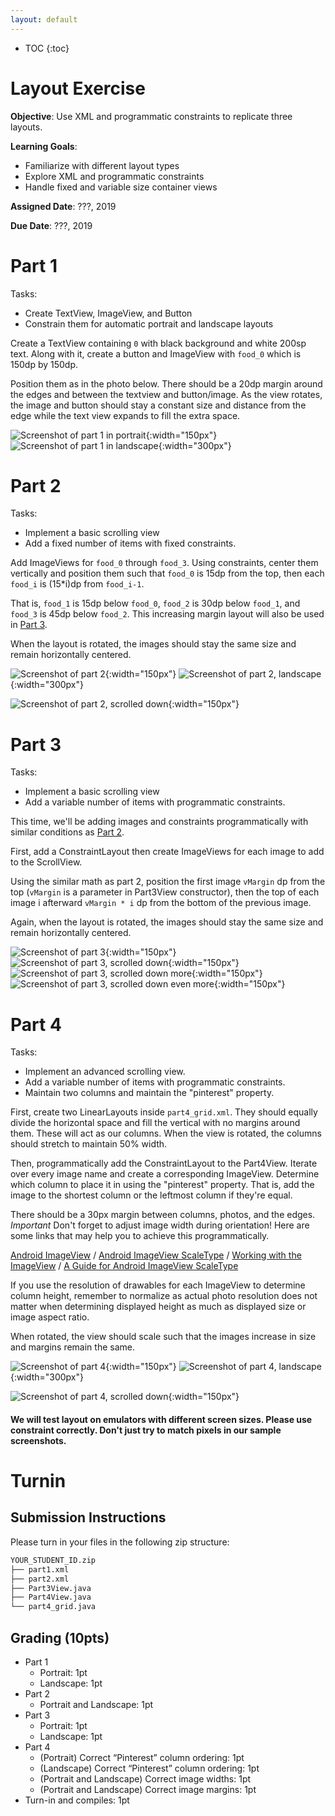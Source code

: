 ```yaml
---
layout: default
---
```


* TOC
{:toc}

# Layout Exercise

**Objective**: Use XML and programmatic constraints to replicate three layouts.

**Learning Goals**:
- Familiarize with different layout types
- Explore XML and programmatic constraints
- Handle fixed and variable size container views

**Assigned Date**: ???, 2019

**Due Date**: ???, 2019

# Part 1

Tasks:
- Create TextView, ImageView, and Button
- Constrain them for automatic portrait and landscape layouts

Create a TextView containing `0` with black background and white 200sp text. Along with it, create a button and ImageView with `food_0` which is 150dp by 150dp.

Position them as in the photo below. There should be a 20dp margin around the edges and between the textview and button/image. As the view rotates, the image and button should stay a constant size and distance from the edge while the text view expands to fill the extra space.

![Screenshot of part 1 in portrait ](layout-img/1_portrait.png){:width="150px"}
![Screenshot of part 1 in landscape](layout-img/1_landscape.png){:width="300px"}

# Part 2

Tasks:
- Implement a basic scrolling view
- Add a fixed number of items with fixed constraints.

Add ImageViews for `food_0` through `food_3`. Using constraints, center them vertically and position them such that `food_0` is 15dp from the top, then each `food_i` is (15*i)dp from `food_i-1`.

That is, `food_1` is 15dp below `food_0`, `food_2` is 30dp below `food_1`, and `food_3` is 45dp below `food_2`. This increasing margin layout will also be used in [Part 3](#part-3).

When the layout is rotated, the images should stay the same size and remain horizontally centered.


![Screenshot of part 2](layout-img/2_0.png){:width="150px"}
![Screenshot of part 2, landscape](layout-img/2_landscape.png){:width="300px"}

![Screenshot of part 2, scrolled down](layout-img/2_1.png){:width="150px"}



# Part 3

Tasks:
- Implement a basic scrolling view
- Add a variable number of items with programmatic constraints.

This time, we'll be adding images and constraints programmatically with similar conditions as [Part 2](#part-2).

First, add a ConstraintLayout then create ImageViews for each image to add to the ScrollView.

Using the similar math as part 2, position the first image `vMargin` dp from the top (`vMargin` is a parameter in Part3View constructor), then the top of each image i afterward `vMargin * i` dp from the bottom of the previous image.

Again, when the layout is rotated, the images should stay the same size and remain horizontally centered.

![Screenshot of part 3](layout-img/3_0.png){:width="150px"}
![Screenshot of part 3, scrolled down](layout-img/3_1.png){:width="150px"}
![Screenshot of part 3, scrolled down more](layout-img/3_2.png){:width="150px"}
![Screenshot of part 3, scrolled down even more](layout-img/3_3.png){:width="150px"}

# Part 4

Tasks:
- Implement an advanced scrolling view.
- Add a variable number of items with programmatic constraints.
- Maintain two columns and maintain the "pinterest" property.

First, create two LinearLayouts inside `part4_grid.xml`. They should equally divide the horizontal space and fill the vertical with no margins around them. These will act as our columns. When the view is rotated, the columns should stretch to maintain 50% width.

Then, programmatically add the ConstraintLayout to the Part4View. Iterate over every image name and create a corresponding ImageView. Determine which column to place it in using the "pinterest" property. That is, add the image to the shortest column or the leftmost column if they're equal.

There should be a 30px margin between columns, photos, and the edges. *Important* Don't forget to adjust image width during orientation! Here are some links that may help you to achieve this programmatically.

[Android ImageView](https://developer.android.com/reference/android/widget/ImageView) / [Android ImageView ScaleType](https://robots.thoughtbot.com/android-imageview-scaletype-a-visual-guide) / [Working with the ImageView](https://guides.codepath.com/android/Working-with-the-ImageView) / [A Guide for Android ImageView ScaleType](https://proandroiddev.com/a-guide-for-android-imageview-scaletype-and-adjustviewbounds-64a1e4a35503)


If you use the resolution of drawables for each ImageView to determine column height, remember to normalize as actual photo resolution does not matter when determining displayed height as much as displayed size or image aspect ratio.

When rotated, the view should scale such that the images increase in size and margins remain the same.

![Screenshot of part 4](layout-img/4_0.png){:width="150px"}
![Screenshot of part 4, landscape](layout-img/4_landscape.png){:width="300px"}

![Screenshot of part 4, scrolled down](layout-img/4_1.png){:width="150px"}


#### We will test layout on emulators with different screen sizes. Please use constraint correctly. Don't just try to match pixels in our sample screenshots.

# Turnin
## Submission Instructions

Please turn in your files in the following zip structure:

```bash
YOUR_STUDENT_ID.zip
├── part1.xml
├── part2.xml
├── Part3View.java
├── Part4View.java
└── part4_grid.java
```

## Grading (10pts)

- Part 1
  - Portrait: 1pt
  - Landscape: 1pt
- Part 2
  - Portrait and Landscape: 1pt
- Part 3
  - Portrait: 1pt
  - Landscape: 1pt
- Part 4
  - (Portrait) Correct “Pinterest” column ordering: 1pt
  - (Landscape) Correct “Pinterest” column ordering: 1pt
  - (Portrait and Landscape) Correct image widths: 1pt
  - (Portrait and Landscape) Correct image margins: 1pt
- Turn-in and compiles: 1pt
